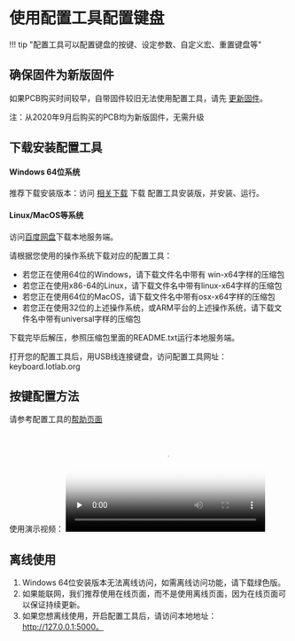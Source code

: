 使用配置工具配置键盘
==========

!!! tip "配置工具可以配置键盘的按键、设定参数、自定义宏、重置键盘等"

确保固件为新版固件
-----------

如果PCB购买时间较早，自带固件较旧无法使用配置工具，请先 [更新固件](upgrade.md)。

注：从2020年9月后购买的PCB均为新版固件，无需升级

下载安装配置工具
------------

#### Windows 64位系统

推荐下载安装版本：访问 [相关下载](down/download.md) 下载 配置工具安装版，并安装、运行。


#### Linux/MacOS等系统

访问[百度网盘](https://eyun.baidu.com/s/3c3X2Zmw)下载本地服务端。 

请根据您使用的操作系统下载对应的配置工具：

- 若您正在使用64位的Windows，请下载文件名中带有 win-x64字样的压缩包
- 若您正在使用x86-64的Linux，请下载文件名中带有linux-x64字样的压缩包
- 若您正在使用64位的MacOS，请下载文件名中带有osx-x64字样的压缩包
- 若您正在使用32位的上述操作系统，或ARM平台的上述操作系统，请下载文件名中带有universal字样的压缩包

下载完毕后解压，参照压缩包里面的README.txt运行本地服务端。

打开您的配置工具后，用USB线连接键盘，访问配置工具网址：keyboard.lotlab.org

按键配置方法
----------

请参考配置工具的[帮助页面](https://keyboard.lotlab.org/help)

使用演示视频：
<video id="video" width="360px" height="auto" controls="controls" preload="none" poster="http://glab.online/wp-content/uploads/2019/10/favicon.png">
<source id="mp4" src="http://glab.online/down/lkb-configurator.mp4" type="video/mp4">
  您的浏览器不支持播放此视频
</video>

离线使用
-------

1. Windows 64位安装版本无法离线访问，如需离线访问功能，请下载绿色版。
2. 如果能联网，我们推荐使用在线页面，而不是使用离线页面，因为在线页面可以保证持续更新。
3. 如果您想离线使用，开启配置工具后，请访问本地地址：http://127.0.0.1:5000。